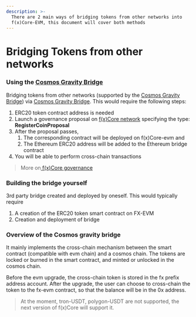 ```yaml
---
description: >-
  There are 2 main ways of bridging tokens from other networks into
  f(x)Core-EVM, this document will cover both methods
---
```


# Bridging Tokens from other networks

### Using the [Cosmos Gravity Bridge](https://github.com/cosmos/gravity-bridge/blob/main/docs/design/overview.md)

Bridging tokens from other networks (supported by the [Cosmos Gravity Bridge](https://github.com/cosmos/gravity-bridge/blob/main/docs/design/overview.md)) via [Cosmos Gravity Bridge](https://github.com/cosmos/gravity-bridge/blob/main/docs/design/overview.md). This would require the following steps:

1. ERC20 token contract address is needed
2. Launch a governance proposal on [f(x)Core network](https://explorer.functionx.io/fxcore/proposals) specifying the type: **RegisterCoinProposal**
3. After the proposal passes,
   1. The corresponding contract will be deployed on f(x)Core-evm and
   2. The Ethereum ERC20 address will be added to the Ethereum bridge contract
4. You will be able to perform cross-chain transactions

> More on[ f(x)Core governance](broken-reference)

### Building the bridge yourself

3rd party bridge created and deployed by oneself. This would typically require

1. A creation of the ERC20 token smart contract on FX-EVM
2. Creation and deployment of bridge

### Overview of the Cosmos gravity bridge

It mainly implements the cross-chain mechanism between the smart contract (compatible with evm chain) and a cosmos chain. The tokens are locked or burned in the smart contract, and minted or unlocked in the cosmos chain.

Before the evm upgrade, the cross-chain token is stored in the fx prefix address account. After the upgrade, the user can choose to cross-chain the token to the fx-evm contract, so that the balance will be in the 0x address.

> At the moment, tron-USDT, polygon-USDT are not supported, the next version of f(x)Core will support it.
